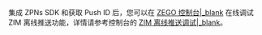 集成 ZPNs SDK 和获取 Push ID 后，您可以在 [ZEGO 控制台\|_blank](https://console.zego.im/) 在线调试 ZIM 离线推送功能，详情请参考控制台的 [ZIM 离线推送调试\|_blank](#17949)。
